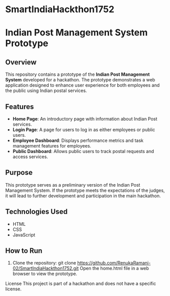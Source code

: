 # SmartIndiaHackthon1752
# Indian Post Management System Prototype

## Overview
This repository contains a prototype of the **Indian Post Management System** developed for a hackathon. The prototype demonstrates a web application designed to enhance user experience for both employees and the public using Indian postal services.

## Features
- **Home Page**: An introductory page with information about Indian Post services.
- **Login Page**: A page for users to log in as either employees or public users.
- **Employee Dashboard**: Displays performance metrics and task management features for employees.
- **Public Dashboard**: Allows public users to track postal requests and access services.

## Purpose
This prototype serves as a preliminary version of the Indian Post Management System. If the prototype meets the expectations of the judges, it will lead to further development and participation in the main hackathon.

## Technologies Used
- HTML
- CSS
- JavaScript

## How to Run
1. Clone the repository:
   git clone https://github.com/RenukaRamani-02/SmartIndiaHackthon1752.git
Open the home.html file in a web browser to view the prototype.

License
This project is part of a hackathon and does not have a specific license.
